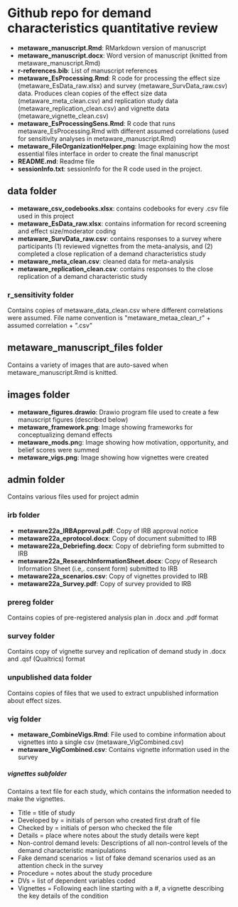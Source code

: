 # Github repo for demand characteristics quantitative review
- **metaware_manuscript.Rmd**: RMarkdown version of manuscript
- **metaware_manuscript.docx**: Word version of manuscript (knitted from metaware_manuscript.Rmd)
- **r-references.bib**: List of manuscript references
- **metaware_EsProcessing.Rmd**: R code for processing the effect size (metaware_EsData_raw.xlsx) and survey (metaware_SurvData_raw.csv) data. Produces clean copies of the effect size data (metaware_meta_clean.csv) and replication study data (metaware_replication_clean.csv) and vignette data (metaware_vignette_clean.csv)
- **metaware_EsProcessingSens.Rmd**: R code that runs metaware_EsProcessing.Rmd with different assumed correlations (used for sensitivity analyses in metaware_manuscript.Rmd)
- **metaware_FileOrganizationHelper.png**: Image explaining how the most essential files interface in order to create the final manuscript
- **README.md**: Readme file
- **sessionInfo.txt**: sessionInfo for the R code used in the project.

## data folder
- **metaware_csv_codebooks.xlsx**: contains codebooks for every .csv file used in this project
- **metaware_EsData_raw.xlsx**: contains information for record screening and effect size/moderator coding
- **metaware_SurvData_raw.csv**: contains responses to a survey where participants (1) reviewed vignettes from the meta-analysis, and (2) completed a close replication of a demand characteristics study
- **metaware_meta_clean.csv**: cleaned data for meta-analysis
- **metaware_replication_clean.csv**: contains responses to the close replication of a demand characteristic study

### r_sensitivity folder
Contains copies of metaware_data_clean.csv where different correlations were assumed. File name convention is "metaware_metaa_clean_r" + assumed correlation + ".csv"

## metaware_manuscript_files folder
Contains a variety of images that are auto-saved when metaware_manuscript.Rmd is knitted.

## images folder
- **metaware_figures.drawio**: Drawio program file used to create a few manuscript figures (described below)
- **metaware_framework.png**: Image showing frameworks for conceptualizing demand effects
- **metaware_mods.pn**g: Image showing how motivation, opportunity, and belief scores were summed
- **metaware_vigs.png**: Image showing how vignettes were created

## admin folder
Contains various files used for project admin

### irb folder
- **metaware22a_IRBApproval.pdf**: Copy of IRB approval notice
- **metaware22a_eprotocol.docx**: Copy of document submitted to IRB
- **metaware22a_Debriefing.docx**: Copy of debriefing form submitted to IRB
- **metaware22a_ResearchInformationSheet.docx**: Copy of Research Information Sheet (i.e,. consent form) submitted to IRB
- **metaware22a_scenarios.csv**: Copy of vignettes provided to IRB
- **metaware22a_Survey.pdf**: Copy of survey provided to IRB

### prereg folder
Contains copies of pre-registered analysis plan in .docx and .pdf format

### survey folder
Contains copy of vignette survey and replication of demand study in .docx and .qsf (Qualtrics) format

### unpublished data folder
Contains copies of files that we used to extract unpublished information about effect sizes.

### vig folder
- **metaware_CombineVigs.Rmd**: File used to combine information about vignettes into a single csv (metaware_VigCombined.csv)
- **metaware_VigCombined.csv**: Contains vignette information used in the survey

##### vignettes subfolder
Contains a text file for each study, which contains the information needed to make the vignettes. 
- Title = title of study
- Developed by = initials of person who created first draft of file 
- Checked by = initials of person who checked the file
- Details = place where notes about the study details were kept 
- Non-control demand levels: Descriptions of all non-control levels of the demand characteristic manipulations
- Fake demand scenarios = list of fake demand scenarios used as an attention check in the survey
- Procedure = notes about the study procedure
- DVs = list of dependent variables coded
- Vignettes = Following each line starting with a #, a vignette describing the key details of the condition
